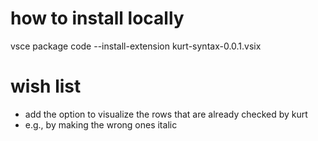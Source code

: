 # how to install locally

vsce package
code --install-extension kurt-syntax-0.0.1.vsix

# wish list

- add the option to visualize the rows that are already checked by kurt
- e.g., by making the wrong ones italic
